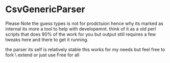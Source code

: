 # CsvGenericParser

Please Note the guess types is not for prodctuion hence why its marked as internal its more a tool to help with developemnt. think of it as a old perl scripts that does 90% of the work for you but output still requires a few tweaks here and there to get it running.

 the parser its self is relatively stable this works for my needs but feel free to fork \ extend or just use Free for all 
